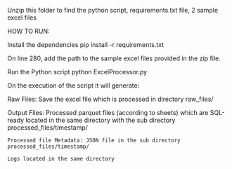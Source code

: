 Unzip this folder to find the python script, requirements.txt file, 2 sample excel files

HOW TO RUN:

Install the dependencies
    pip install -r requirements.txt

On line 280, add the path to the sample excel files provided in the zip file.

Run the Python script
    python ExcelProcessor.py

On the execution of the script it will generate: 

Raw Files: 
    Save the excel file which is processed in directory raw_files/

Output Files:
    Processed parquet files (according to sheets) which are SQL-ready located in the same directory with the sub directory processed_files/timestamp/

    Processed file Metadata: JSON file in the sub directory processed_files/timestamp/

    Logs located in the same directory 



